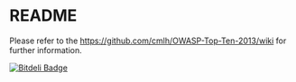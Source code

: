 # README

Please refer to the https://github.com/cmlh/OWASP-Top-Ten-2013/wiki for further information.


[![Bitdeli Badge](https://d2weczhvl823v0.cloudfront.net/cmlh/owasp-top-ten-2013/trend.png)](https://bitdeli.com/free "Bitdeli Badge")

